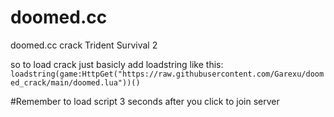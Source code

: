# doomed.cc
doomed.cc crack
Trident Survival 2

so to load crack just basicly add loadstring like this:
``loadstring(game:HttpGet("https://raw.githubusercontent.com/Garexu/doomed_crack/main/doomed.lua"))()``

#Remember to load script 3 seconds after you click to join server
